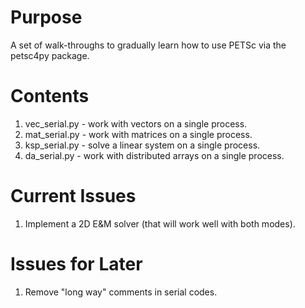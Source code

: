 Purpose
=======

A set of walk-throughs to gradually learn how to use PETSc via the petsc4py
package.


Contents
========

1.  vec_serial.py - work with vectors on a single process.
1.  mat_serial.py - work with matrices on a single process.
1.  ksp_serial.py - solve a linear system on a single process.
1.  da_serial.py - work with distributed arrays on a single process.


Current Issues
==============

1.  Implement a 2D E&M solver (that will work well with both modes).


Issues for Later
================

1.  Remove "long way" comments in serial codes.

